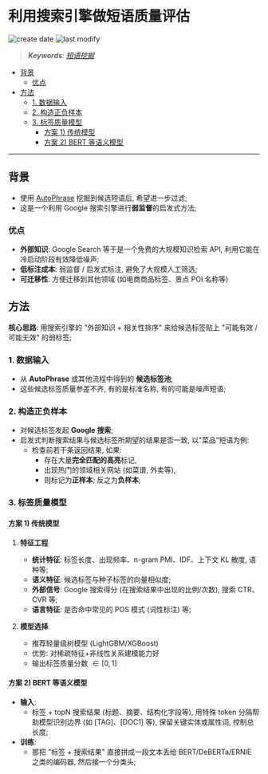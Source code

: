 利用搜索引擎做短语质量评估
===
<!--START_SECTION:badge-->

![create date](https://img.shields.io/static/v1?label=create%20date&message=2025-08-22&label_color=gray&color=lightsteelblue&style=flat-square)
![last modify](https://img.shields.io/static/v1?label=last%20modify&message=2025-08-22%2003%3A35%3A56&label_color=gray&color=thistle&style=flat-square)

<!--END_SECTION:badge-->
<!--info
date: 2025-08-22 19:29:46
top: false
draft: false
hidden: true
level: 0
tag: []
-->

<!--START_SECTION:keywords-->
> ***Keywords**: [短语挖掘](../07/短语挖掘.md)*
<!--END_SECTION:keywords-->

<!--START_SECTION:paper_title-->
<!--END_SECTION:paper_title-->

<!--START_SECTION:toc-->
- [背景](#背景)
    - [优点](#优点)
- [方法](#方法)
    - [1. 数据输入](#1-数据输入)
    - [2. 构造正负样本](#2-构造正负样本)
    - [3. 标签质量模型](#3-标签质量模型)
        - [方案 1) 传统模型](#方案-1-传统模型)
        - [方案 2) BERT 等语义模型](#方案-2-bert-等语义模型)
<!--END_SECTION:toc-->

<!--

<div align='center'><img src='path/to/xxx.png' height='300'/></div>

<details><summary><b>点击展开</b></summary>
</details>

[xxx - imhuay/studis](https://github.com/imhuay/studies/blob/master/notes/_archives/2022/04/xxx.md)

特殊符号:
  空格: <&nbsp;>
-->

---

## 背景

- 使用 [AutoPhrase](./AutoPhrase备忘.md) 挖掘到候选短语后, 希望进一步过滤;
- 这是一个利用 Google 搜索引擎进行**弱监督**的启发式方法;


### 优点
- **外部知识**: Google Search 等于是一个免费的大规模知识检索 API, 利用它能在冷启动阶段有效降低噪声;
- **低标注成本**: 弱监督 / 启发式标注, 避免了大规模人工筛选;
- **可迁移性**: 方便迁移到其他领域 (如电商商品标签、景点 POI 名称等)


## 方法

**核心思路**: 用搜索引擎的 "外部知识 + 相关性排序" 来给候选标签贴上 "可能有效 / 可能无效" 的弱标签;

### 1. 数据输入
- 从 **AutoPhrase** 或其他流程中得到的 **候选标签池**;
- 这些候选标签质量参差不齐, 有的是标准名称, 有的可能是噪声短语;

### 2. 构造正负样本
- 对候选标签发起 **Google 搜索**;
- 启发式判断搜索结果与候选标签所期望的结果是否一致, 以"菜品"短语为例:
    - 检查前若干条返回结果, 如果:
        - 存在大量**完全匹配的高亮**标记,
        - 出现热门的领域相关网站 (如菜谱, 外卖等),
        - 则标记为**正样本**; 反之为**负样本**;

### 3. 标签质量模型

#### 方案 1) 传统模型

1. **特征工程**
   - **统计特征**: 标签长度、出现频率、n-gram PMI、IDF、上下文 KL 散度, 语种等;
   - **语义特征**: 候选标签与种子标签的向量相似度;
   - **外部信号**: Google 搜索得分 (在搜索结果中出现的比例/次数), 搜索 CTR、CVR 等;
   - **语言特征**: 是否命中常见的 POS 模式 (词性标注) 等;

2. **模型选择**
   - 推荐轻量级树模型 (LightGBM/XGBoost)
   - 优势: 对稀疏特征+非线性关系建模能力好
   - 输出标签质量分数 $\in \lbrack 0,1 \rbrack$


#### 方案 2) BERT 等语义模型

- **输入**:
    - 标签 + topN 搜索结果 (标题、摘要、结构化字段等), 用特殊 token 分隔帮助模型识别边界 (如 \[TAG\]、\[DOC1\] 等), 保留关键实体或属性词, 控制总长度;
- **训练**:
    - 那把 "标签 + 搜索结果" 直接拼成一段文本丢给 BERT/DeBERTa/ERNIE 之类的编码器, 然后接一个分类头;

